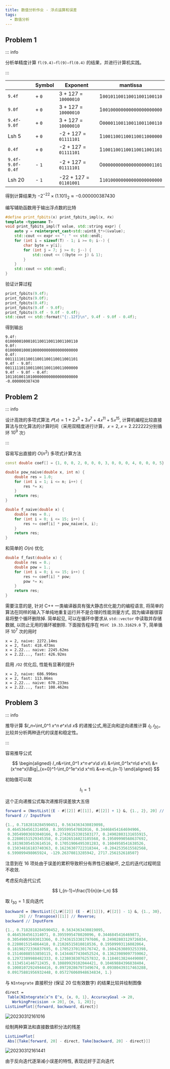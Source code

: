 ```yaml
---
title: 数值分析作业 - 浮点运算和误差
tags:
  - 数值分析
---
```


## Problem 1

::: info

分析单精度计算 `fl(9.4)−fl(9)−fl(0.4)` 的结果，并进行计算机实践。

:::

|                  | Symbol | Exponent               | mantissa                   |
| ---------------- | ------ | ---------------------- | -------------------------- |
| `9.4f`           | + `0`  | 3 + 127 = `10000010`   | 1`00101100110011001100110` |
| `9.0f`           | + `0`  | 3 + 127 = `10000010`   | 1`00100000000000000000000` |
| `9.4f-9.0f`      | + `0`  | 3 + 127 = `10000010`   | 0`00001100110011001100110` |
| Lsh 5            | + `0`  | -2 + 127 = `01111101`  | 1`10011001100110011000000` |
| `0.4f`           | + `0`  | -2 + 127 = `01111101`  | 1`10011001100110011001101` |
| `9.4f-9.0f-0.4f` | - `1`  | -2 + 127 = `01111101`  | 0`00000000000000000001101` |
| Lsh 20           | - `1`  | -22 + 127 = `01101001` | 1`10100000000000000000000` |

得到计算结果为 $-2^{-22}\times(1.101)_2\approx-0.000000387430$

编写辅助函数用于输出浮点数的比特

```cpp
#define print_fpbits(x) print_fpbits_impl(x, #x)
template <typename T>
void print_fpbits_impl(T value, std::string expr) {
    auto y = reinterpret_cast<std::uint8_t*>(&value);
    std::cout << expr << ": " << std::endl;
    for (int i = sizeof(T) - 1; i >= 0; i--) {
        char byte = y[i];
        for (int j = 7; j >= 0; j--) {
            std::cout << ((byte >> j) & 1);
        }
    }
    std::cout << std::endl;
}
```

验证计算过程

```cpp
print_fpbits(9.4f);
print_fpbits(9.0f);
print_fpbits(0.4f);
print_fpbits(9.4f - 9.0f);
print_fpbits(9.4f - 9.0f - 0.4f);
std::cout << std::format("{:.12f}\n", 9.4f - 9.0f - 0.4f);
```

得到输出

```
9.4f: 
01000001000101100110011001100110
9.0f:
01000001000100000000000000000000
0.4f:
00111110110011001100110011001101
9.4f - 9.0f:
00111110110011001100110011000000
9.4f - 9.0f - 0.4f:
10110100110100000000000000000000
-0.000000387430
```

## Problem 2

::: info

设计高效的多项式算法 $𝑃(𝑥)=1+2𝑥^3+3𝑥^7+4𝑥^{11}+5𝑥^{15}$, 计算机编程比较直接算法与优化算法的计算时间（采用双精度进行计算，$𝑥=2,𝑥=2.222222$分别循环 $10^9$ 次）

:::

容易写出直接的 $O(n^2)$ 多项式计算方法

```cpp
const double coef[] = {1, 0, 0, 2, 0, 0, 0, 3, 0, 0, 0, 4, 0, 0, 0, 5};

double pow_naive(double x, int n) {
    double res = 1.0;
    for (int i = 1; i <= n; i++) {
        res *= x;
    }
    return res;
}

double f_naive(double x) {
    double res = 0.;
    for (int i = 0; i <= 15; i++) {
        res += coef[i] * pow_naive(x, i);
    }
    return res;
}
```

和简单的 $O(n)$ 优化

```cpp
double f_fast(double x) {
    double res = 0.;
    double pow = 1.;
    for (int i = 0; i <= 15; i++) {
        res += coef[i] * pow;
        pow *= x;
    }
    return res;
}
```

需要注意的是, 针对 C++ 一类编译器具有强大静态优化能力的编程语言, 将简单的算法在同样的输入下单纯地重复运行并不是合理的性能测量方式, 因为编译器很容易将整个循环删除掉. 简单起见, 可以在循环中要求从 `std::vector` 中读取并存储数据, 以防止无用的循环被删除. 下面报告程序在 `MSVC 19.33.31629.0` 下, 简单循环 $10^7$ 次的用时

```
x = 2, naive: 2272.14ms
x = 2, fast: 418.473ms
x = 2.22... naive: 2245.62ms
x = 2.22..., fast: 426.92ms
```

启用 `/O2` 优化后, 性能有显著的提升

```
x = 2, naive: 686.996ms
x = 2, fast: 113.86ms
x = 2.22... naive: 670.233ms
x = 2.22..., fast: 108.462ms
```

## Problem 3

::: info

推导计算 $𝐼_𝑛=\int_0^1 𝑥^𝑛 𝑒^𝑥\d 𝑥$ 的递推公式,用正向和逆向递推计算 $𝐼_0~𝐼_20$，比较并分析两种迭代的误差和稳定性。

:::

容易推导公式

$$
\begin{aligned}
    𝐼_𝑛&=\int_0^1 𝑥^𝑛 𝑒^𝑥\d 𝑥\\
       &=\int_0^1x^n\d e^x\\
       &=(x^ne^x)\Big|_{x=0}^1-\int_0^1e^x\d x^n\\
       &=e-nI_{n-1}
\end{aligned}
$$

初始值可以取

$$
I_1=1
$$

这个正向递推公式每次递推将误差放大五倍

```mathematica
forward = (NestList[{E - #[[2]] #[[1]], #[[2]] + 1} &, {1., 2}, 20] // Transpose)[[1]];
forward // InputForm
```

```mathematica
{1., 0.7182818284590451, 0.5634363430819098, 
 0.4645364561314058, 0.395599547802016, 0.34468454164694906, 
 0.30549003693040166, 0.27436153301583177, 0.24902803131655915, 
 0.22800151529345358, 0.21026516023105568, 0.19509990568637692, 
 0.18198305453614516, 0.17051906495301283, 0.1604958541638526, 
 0.15034816183740363, 0.16236307722318344, -0.2042535615582568, 
 6.599099498065924, -129.26370813285942, 2717.256152618507}
```

注意到在 16 项处由于误差的累积导致积分有界性已被破坏, 之后的迭代过程明显不收敛.

考虑反向迭代公式

$$
I_{n-1}=\frac{1}{n}(e-I_n)
$$

取 $I_{30}=1$  反向迭代

```mathematica
backward = (NestList[{1/#[[2]] (E - #[[1]]), #[[2]] - 1} &, {1., 30}, 
      29] // Transpose)[[1]] // Reverse;
backward // InputForm
```

```mathematica
{1., 0.7182818284590452, 0.5634363430819095, 
 0.4645364561314071, 0.3955995478020096, 0.3446845416469873, 
 0.30549003693013366, 0.27436153301797606, 0.24902803129726034, 
 0.2280015154864418, 0.21026515810818536, 0.19509993116082064, 
 0.18198272336837695, 0.17052370130176742, 0.16042630893253398, 
 0.15146088553850115, 0.14344677430452524, 0.13623989097759062, 
 0.12972389988482333, 0.12380383076257832, 0.11840138244490007, 
 0.1134514146712435, 0.10889929102044421, 0.10469884396838404, 
 0.10081072924944416, 0.09720286797349674, 0.09380439317463288, 
 0.09175881956932448, 0.057276060948634834, 1.}
```

与 `NIntegrate` 直接积分 (保证 20 位有效数字) 的结果比较并绘制图像

```mathematica
direct = 
 Table[NIntegrate[x^n E^x, {x, 0, 1}, AccuracyGoal -> 20, 
   WorkingPrecision -> 20], {n, 1, 20}];
ListLinePlot[{forward, backward, direct}]
```

![20230312161016](https://cdn.duanyll.com/img/20230312161016.png)

绘制两种算法和直接数值积分法的残差

```mathematica
ListLinePlot[
 Abs[{Take[forward, 20] - direct, Take[backward, 20] - direct}]]
```

![20230312161441](https://cdn.duanyll.com/img/20230312161441.png)

由于反向迭代逐渐减小误差的特性, 表现远好于正向迭代